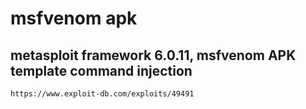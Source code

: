 # msfvenom apk

## metasploit framework 6.0.11, msfvenom APK template command injection

```
https://www.exploit-db.com/exploits/49491
```
